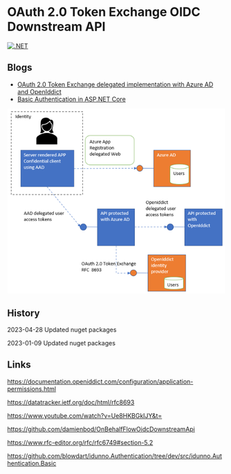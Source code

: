 # OAuth 2.0 Token Exchange OIDC Downstream API

[![.NET](https://github.com/damienbod/OAuthGrantExchangeOidcDownstreamApi/actions/workflows/dotnet.yml/badge.svg)](https://github.com/damienbod/OAuthGrantExchangeOidcDownstreamApi/actions/workflows/dotnet.yml)

## Blogs

- [OAuth 2.0 Token Exchange delegated implementation with Azure AD and OpenIddict](https://damienbod.com/2023/01/09/implement-the-oauth-2-0-token-exchange-delegated-flow-between-an-azure-ad-api-and-an-api-protected-using-openiddict/
)
- [Basic Authentication in ASP.NET Core](https://damienbod.com/2023/01/23/basic-authentication-in-asp-net-core/)

![OAuth 2.0 Token Exchange](https://github.com/damienbod/OAuthGrantExchangeOidcDownstreamApi/blob/main/images/oauth_token_exchaneg_aad_openiddict_01.png)

## History

2023-04-28 Updated nuget packages 

2023-01-09 Updated nuget packages 

## Links

https://documentation.openiddict.com/configuration/application-permissions.html

https://datatracker.ietf.org/doc/html/rfc8693

https://www.youtube.com/watch?v=Ue8HKBGkIJY&t=

https://github.com/damienbod/OnBehalfFlowOidcDownstreamApi

https://www.rfc-editor.org/rfc/rfc6749#section-5.2

https://github.com/blowdart/idunno.Authentication/tree/dev/src/idunno.Authentication.Basic
